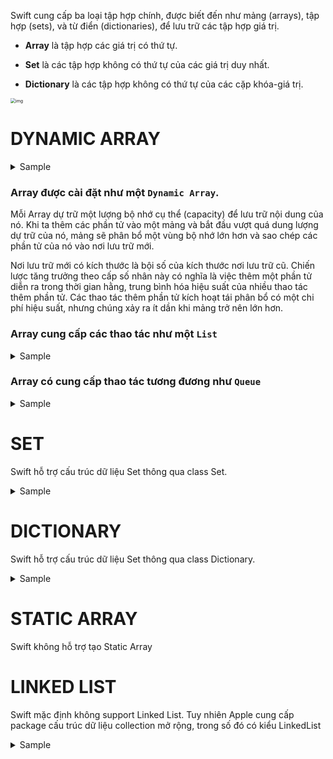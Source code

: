 Swift cung cấp ba loại tập hợp chính, được biết đến như mảng (arrays), tập hợp (sets), và từ điển (dictionaries), để lưu trữ các tập hợp giá trị. 

- **Array** là tập hợp các giá trị có thứ tự. 

- **Set** là các tập hợp không có thứ tự của các giá trị duy nhất. 

- **Dictionary** là các tập hợp không có thứ tự của các cặp khóa-giá trị.

<img src="https://p.ipic.vip/elwkgp.png" alt="img" style="zoom:50%;" />

# DYNAMIC ARRAY
<details>
  <summary>Sample</summary>

```swift
# Các cách khai báo Array
let arrayOfInts = [1, 2, 3, 4, 5]
let arrayOfInts = [Int](repeating: 0, count: 5)  // [0, 0, 0, 0, 0]
let arrayOfInts: [Int] = [] // Empty
let arrayOfStrings: [String] = ["Apple", "Banana", "Cherry"]
let arrayOfStrings = [String]()

# Truy cập giá trị
let firstElement = arrayOfInts[0]  // 1
let secondElement = arrayOfStrings[1]  // "Banana"
```

</details>


### Array được cài đặt như một `Dynamic Array`.

Mỗi Array dự trữ một lượng bộ nhớ cụ thể (capacity) để lưu trữ nội dung của nó. Khi ta thêm các phần tử vào một mảng và bắt đầu vượt quá dung lượng dự trữ của nó, mảng sẽ phân bổ một vùng bộ nhớ lớn hơn và sao chép các phần tử của nó vào nơi lưu trữ mới. 

Nơi lưu trữ mới có kích thước là bội số của kích thước nơi lưu trữ cũ. Chiến lược tăng trưởng theo cấp số nhân này có nghĩa là việc thêm một phần tử diễn ra trong thời gian hằng, trung bình hóa hiệu suất của nhiều thao tác thêm phần tử. Các thao tác thêm phần tử kích hoạt tái phân bổ có một chi phí hiệu suất, nhưng chúng xảy ra ít dần khi mảng trở nên lớn hơn.

### Array cung cấp các thao tác như một `List`

<details>
  <summary>Sample</summary>

```swift
var arrayOfInts = [1, 2, 3]
arrayOfInts.append(4)  // [1, 2, 3, 4]
arrayOfInts.append(contentsOf: [5, 6])  // [1, 2, 3, 4, 5, 6]
arrayOfInts.insert(0, at: 0)  // [0, 1, 2, 3, 4, 5, 6]
arrayOfInts.remove(at: 0)  // [1, 2, 3, 4, 5, 6]
```

### Array có cung cấp thao tác tương đương như `Stack` 

```swift
extension Array {
    // Phương thức thêm phần tử vào cuối stack (push)
    mutating func push(_ element: Element) {
        self.append(element)
    }
    
    // Phương thức xoá và trả về phần tử cuối cùng của stack (pop)
    mutating func pop() -> Element? {
        return self.popLast()
    }
    
    // Phương thức trả về phần tử cuối cùng mà không xoá nó (peek)
    func peek() -> Element? {
        return self.last
    }
    
    // Kiểm tra stack có rỗng hay không
    var isEmptyStack: Bool {
        return self.isEmpty
    }
    
    // Đếm số phần tử trong stack
    var stackSize: Int {
        return self.count
    }
}
```

</details>

### Array có cung cấp thao tác tương đương như `Queue` 

<details>
  <summary>Sample</summary>

```swift
extension Array {
    // Phương thức thêm phần tử vào cuối hàng đợi (enqueue)
    mutating func enqueue(_ element: Element) {
        self.append(element)
    }
    
    // Phương thức xoá và trả về phần tử đầu tiên của hàng đợi (dequeue)
    mutating func dequeue() -> Element? {
        guard !self.isEmpty else { return nil }
        return self.removeFirst()
    }
    
    // Phương thức trả về phần tử đầu tiên mà không xoá nó (peek)
    func peek() -> Element? {
        return self.first
    }
    
    // Kiểm tra hàng đợi có rỗng hay không
    var isEmptyQueue: Bool {
        return self.isEmpty
    }
    
    // Đếm số phần tử trong hàng đợi
    var queueSize: Int {
        return self.count
    }
}
```

</details>

# SET
Swift hỗ trợ cấu trúc dữ liệu Set thông qua class Set.

<details>
  <summary>Sample</summary>

```swift
// Khai báo và khởi tạo Set
var setA: Set<Int> = [1, 2, 3, 4, 5]
var setB: Set<Int> = [4, 5, 6, 7, 8]

// Thêm phần tử vào Set
setA.insert(6)
print("Set A after insert: \(setA)")  // [1, 2, 3, 4, 5, 6]

// Xoá phần tử khỏi Set
if let removedElement = setA.remove(3) {
    print("Removed element: \(removedElement)")  // 3
}
print("Set A after remove: \(setA)")  // [1, 2, 4, 5, 6]

// Kiểm tra phần tử có tồn tại trong Set không
let containsElement = setA.contains(4)
print("Set A contains 4: \(containsElement)")  // true

// Đếm số phần tử trong Set
let setSize = setA.count
print("Set A size: \(setSize)")  // 5

// Kiểm tra Set có rỗng không
let isEmptySet = setA.isEmpty
print("Set A is empty: \(isEmptySet)")  // false

// Hợp (Union) của hai Set
let unionSet = setA.union(setB)
print("Union of Set A and Set B: \(unionSet)")  // [1, 2, 4, 5, 6, 7, 8]

// Giao (Intersection) của hai Set
let intersectionSet = setA.intersection(setB)
print("Intersection of Set A and Set B: \(intersectionSet)")  // [4, 5, 6]

// Phần tử có trong Set A nhưng không có trong Set B (Subtracting)
let subtractingSet = setA.subtracting(setB)
print("Subtracting Set B from Set A: \(subtractingSet)")  // [1, 2]

// Phần tử có trong Set A hoặc Set B, nhưng không có trong cả hai (Symmetric Difference)
let symmetricDifferenceSet = setA.symmetricDifference(setB)
print("Symmetric Difference of Set A and Set B: \(symmetricDifferenceSet)")  // [1, 2, 7, 8]

// Duyệt qua các phần tử trong Set
print("Elements in Set A:")
for element in setA {
    print(element)
}

// Làm rỗng Set
setA.removeAll()
print("Set A after removing all elements: \(setA)")  // []


```

</details>

# DICTIONARY
Swift hỗ trợ cấu trúc dữ liệu Set thông qua class Dictionary.

<details>
  <summary>Sample</summary>

```swift
// Khai báo và khởi tạo Dictionary
// Cách 1: Khai báo rỗng
var emptyDict1: [String: Int] = [:]
var emptyDict2 = [String: Int]()

// Cách 2: Khởi tạo với các giá trị cụ thể
var dict: [String: Int] = ["One": 1, "Two": 2, "Three": 3]

// Thêm (put) một cặp key-value vào Dictionary
dict["Four"] = 4
print("Dictionary after adding key 'Four': \(dict)")  // ["One": 1, "Two": 2, "Three": 3, "Four": 4]

// Cập nhật (update) giá trị cho một key đã tồn tại
if let oldValue = dict.updateValue(5, forKey: "Four") {
    print("Old value for key 'Four': \(oldValue)")  // 4
}
print("Dictionary after updating key 'Four': \(dict)")  // ["One": 1, "Two": 2, "Three": 3, "Four": 5]

// Xoá (remove) một cặp key-value khỏi Dictionary
dict["Two"] = nil
print("Dictionary after removing key 'Two': \(dict)")  // ["One": 1, "Three": 3, "Four": 5]

if let removedValue = dict.removeValue(forKey: "Three") {
    print("Removed value for key 'Three': \(removedValue)")  // 3
}
print("Dictionary after removing key 'Three': \(dict)")  // ["One": 1, "Four": 5]

// Truy cập giá trị bằng key
if let value = dict["One"] {
    print("Value for key 'One': \(value)")  // 1
}

// Kiểm tra sự tồn tại của key
let containsKey = dict.keys.contains("Four")
print("Dictionary contains key 'Four': \(containsKey)")  // true

// Đếm số phần tử trong Dictionary
let dictSize = dict.count
print("Dictionary size: \(dictSize)")  // 2

// Kiểm tra Dictionary có rỗng không
let isEmptyDict = dict.isEmpty
print("Dictionary is empty: \(isEmptyDict)")  // false

// Duyệt qua các phần tử trong Dictionary
print("Elements in Dictionary:")
for (key, value) in dict {
    print("\(key): \(value)")
}

// Truy cập tất cả các keys và values
let keys = Array(dict.keys)
let values = Array(dict.values)
print("Keys: \(keys)")  // ["One", "Four"]
print("Values: \(values)")  // [1, 5]

// Làm rỗng Dictionary
dict.removeAll()
print("Dictionary after removing all elements: \(dict)")  // [:]

```

</details>

# STATIC ARRAY
Swift không hỗ trợ tạo Static Array

# LINKED LIST
Swift mặc định không support Linked List. Tuy nhiên Apple cung cấp package cấu trúc dữ liệu collection mở rộng, trong số đó có kiểu LinkedList

<details>
  <summary>Sample</summary>

- SPM:  "https://github.com/apple/swift-collections.git"

```swift
import Collections

// Sử dụng LinkedList từ Swift Collections
var linkedList = LinkedList<Int>()
linkedList.append(1)
linkedList.append(2)
linkedList.append(3)

print("Linked List Elements:")
for element in linkedList {
    print(element)
}

linkedList.removeFirst()
print("Linked List after removing first element:")
for element in linkedList {
    print(element)
}

```

</details>